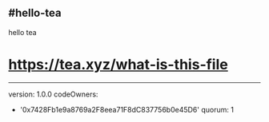 ## #hello-tea
hello tea
# https://tea.xyz/what-is-this-file
---
version: 1.0.0
codeOwners:
  - '0x7428Fb1e9a8769a2F8eea71F8dC837756b0e45D6'
quorum: 1
